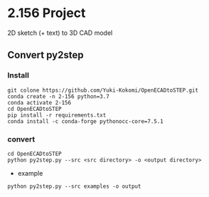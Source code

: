 # 2.156 Project
2D sketch (+ text) to 3D CAD model

## Convert py2step
### Install
```
git colone https://github.com/Yuki-Kokomi/OpenECADtoSTEP.git
conda create -n 2-156 python=3.7
conda activate 2-156
cd OpenECADtoSTEP
pip install -r requirements.txt
conda install -c conda-forge pythonocc-core=7.5.1
```

### convert
```
cd OpenECADtoSTEP
python py2step.py --src <src directory> -o <output directory>
```
- example
```
python py2step.py --src examples -o output
```